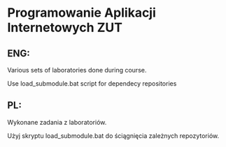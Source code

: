 Programowanie Aplikacji Internetowych ZUT
=========================================

ENG:
----

Various sets of laboratories done during course.

Use load_submodule.bat script for dependecy repositories

PL:
---

Wykonane zadania z laboratoriów.

Użyj skryptu load_submodule.bat do ściągnięcia zależnych repozytoriów.